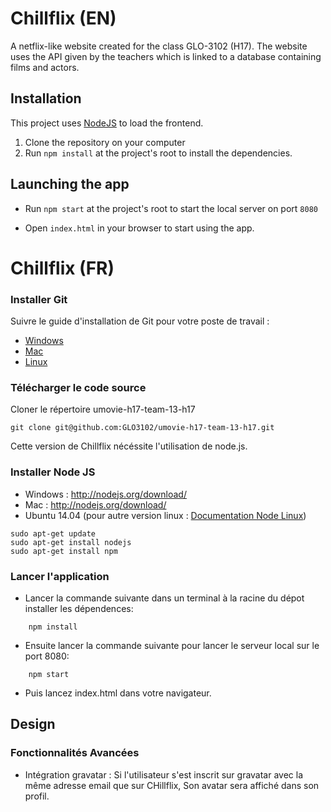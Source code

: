 # Chillflix (EN)

A netflix-like website created for the class GLO-3102 (H17). The website uses the API given by the teachers which is linked to a database containing films and actors.

## Installation

This project uses [NodeJS](https://nodejs.org/en/) to load the frontend.

1. Clone the repository on your computer
2. Run ```npm install``` at the project's root to install the dependencies.

## Launching the app

* Run ```npm start``` at the project's root to start the local server on port ```8080``` 

* Open ```index.html``` in your browser to start using the app.

# Chillflix (FR)

### Installer Git
Suivre le guide d'installation de Git pour votre poste de travail :
* [Windows](http://www.git-scm.com/book/en/Getting-Started-Installing-Git#Installing-on-Windows)
* [Mac](http://www.git-scm.com/book/en/Getting-Started-Installing-Git#Installing-on-Mac)
* [Linux](http://www.git-scm.com/book/en/Getting-Started-Installing-Git#Installing-on-Linux)

### Télécharger le code source
Cloner le répertoire umovie-h17-team-13-h17
```
git clone git@github.com:GLO3102/umovie-h17-team-13-h17.git
```

Cette version de Chillflix nécéssite l'utilisation de node.js.

### Installer Node JS
* Windows : http://nodejs.org/download/
* Mac : http://nodejs.org/download/
* Ubuntu 14.04 (pour autre version linux : [Documentation Node Linux](https://github.com/joyent/node/wiki/Installing-Node.js-via-package-manager))
```
sudo apt-get update
sudo apt-get install nodejs
sudo apt-get install npm
```

### Lancer l'application

* Lancer la commande suivante dans un terminal à la racine du dépot installer les dépendences:
```
	npm install
```

* Ensuite lancer la commande suivante pour lancer le serveur local sur le port 8080:

```
	npm start
```

* Puis lancez index.html dans votre navigateur.

## Design

### Fonctionnalités Avancées

- Intégration gravatar : Si l'utilisateur s'est inscrit sur gravatar avec la même adresse email que sur CHillflix, Son avatar sera affiché dans son profil.

